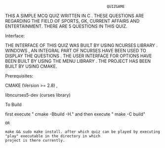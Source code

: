                                                   QUIZGAME


   THIS  A  SIMPLE   MCQ   QUIZ   WRITTEN   IN   C .
   THESE   QUESTIONS  ARE  REGARDING  THE   FIELD  OF  SPORTS, GK, CURRENT AFFAIRS AND  ENTERTAINMENT.
   THERE   ARE  5   QUESTIONS   IN   THIS   QUIZ.



   Interface:

   THE INTERFACE  OF  THIS   QUIZ   WAS  BUILT   BY   USING   NCURSES  LIBRARY  .
   WINDOWS ,  AN  INTEGRAL  PART  OF  NCURSES   HAVE  BEEN USED   TO   DISPLAY   THE   QUESTIONS .
   THE  USER   INTERFACE   FOR   OPTIONS  HAVE   BEEN   BUILT   BY   USING   THE   MENU  LIBRARY .
   THE PROJECT   HAS  BEEN   BUILT   BY   USING   CMAKE.


   Prerequisites:

   CMAKE (Version >= 2.8) ,

   libncurses5-dev (curses library)

   To Build

   first execute  " cmake -Bbuild -H."  and then execute  " make -C build"

	OR

	make && sudo make install. after which quiz can be played by executing "play" executable in the directory in which
	project is there currently.
